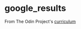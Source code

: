 # google_results

From The Odin Project's [curriculum](http://www.theodinproject.com/courses/web-development-101/lessons/html-css)